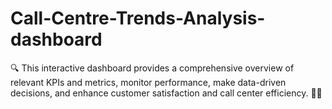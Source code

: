 # Call-Centre-Trends-Analysis-dashboard
🔍 This interactive dashboard provides a comprehensive overview of relevant KPIs and metrics, monitor performance, make data-driven decisions, and enhance customer satisfaction and call center efficiency. 🎯💼
